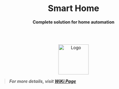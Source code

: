<h1 align="center">Smart Home</h1>
<h4 align="center">Complete solution for home automation</h4>

</br></br>

<p align="center">
    <a href="https://erratums.com"><img alt="Logo" src="https://raw.githubusercontent.com/ajumalp/Smart-Home/master/Other/Images/Logo/erratums%20128x128.png" width="100"></a>
</p>

> **_For more details, visit [WiKi Page](https://github.com/Erratums/ESP8266/wiki)_**    
